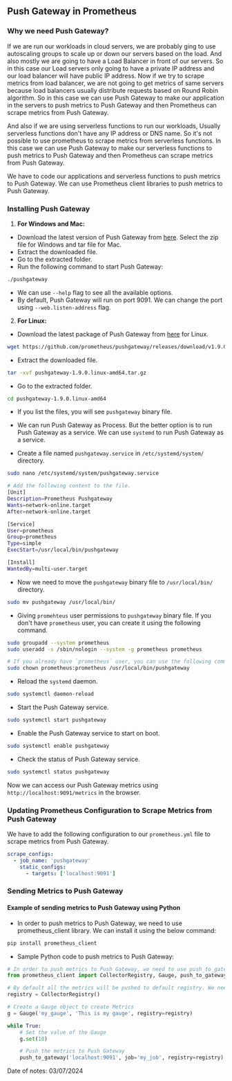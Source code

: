 ## Push Gateway in Prometheus

### Why we need Push Gateway?

If we are run our workloads in cloud servers, we are probably ging to use autoscaling groups to scale up or down our servers based on the load. And also mostly we are going to have a Load Balancer in front of our servers. So in this case our Load servers only going to have a private IP address and our load balancer will have public IP address. Now if we try to scrape metrics from load balancer, we are not going to get metrics of same servers because load balancers usually distribute requests based on Round Robin algorithm. So in this case we can use Push Gateway to make our application in the servers to push metrics to Push Gateway and then Prometheus can scrape metrics from Push Gateway.<br>

And also if we are using serverless functions to run our workloads, Usually serverless functions don't have any IP address or DNS name. So it's not possible to use prometheus to scrape metrics from serverless functions. In this case we can use Push Gateway to make our serverless functions to push metrics to Push Gateway and then Prometheus can scrape metrics from Push Gateway.<br>

We have to code our applications and serverless functions to push metrics to Push Gateway. We can use Prometheus client libraries to push metrics to Push Gateway.


### Installing Push Gateway

1. **For Windows and Mac:**

- Download the latest version of Push Gateway from [here](https://prometheus.io/download/#pushgateway). Select the zip file for Windows and tar file for Mac.
- Extract the downloaded file.
- Go to the extracted folder.
- Run the following command to start Push Gateway:

```bash
./pushgateway
```
- We can use `--help` flag to see all the available options.
- By default, Push Gateway will run on port 9091. We can change the port using `--web.listen-address` flag.

2. **For Linux:**

- Download the latest package of Push Gateway from [here](https://prometheus.io/download/#pushgateway) for Linux.
```bash
wget https://github.com/prometheus/pushgateway/releases/download/v1.9.0/pushgateway-1.9.0.linux-amd64.tar.gz
```
- Extract the downloaded file.
```bash
tar -xvf pushgateway-1.9.0.linux-amd64.tar.gz
```
- Go to the extracted folder.
```bash
cd pushgateway-1.9.0.linux-amd64
```
- If you list the files, you will see `pushgateway` binary file.

- We can run Push Gateway as Process. But the better option is to run Push Gateway as a service. We can use `systemd` to run Push Gateway as a service.

- Create a file named `pushgateway.service` in `/etc/systemd/system/` directory.
```bash
sudo nano /etc/systemd/system/pushgateway.service

# Add the following content to the file.
[Unit]
Description=Prometheus Pushgateway
Wants=network-online.target
After=network-online.target

[Service]
User=prometheus
Group=prometheus
Type=simple
ExecStart=/usr/local/bin/pushgateway

[Install]
WantedBy=multi-user.target
```
- Now we need to move the `pushgateway` binary file to `/usr/local/bin/` directory.
```bash
sudo mv pushgateway /usr/local/bin/
```

- Giving `promehteus` user permissions to `pushgateway` binary file. If you don't have `prometheus` user, you can create it using the following command.
```bash
sudo groupadd --system prometheus
sudo useradd -s /sbin/nologin --system -g prometheus prometheus 

# If you already have `prometheus` user, you can use the following command.
sudo chown prometheus:prometheus /usr/local/bin/pushgateway
```

- Reload the `systemd` daemon.
```bash
sudo systemctl daemon-reload
```

- Start the Push Gateway service.
```bash
sudo systemctl start pushgateway
```

- Enable the Push Gateway service to start on boot.
```bash
sudo systemctl enable pushgateway
```

- Check the status of Push Gateway service.
```bash
sudo systemctl status pushgateway
```

Now we can access our Push Gateway metrics using `http://localhost:9091/metrics` in the browser.<br>

### Updating Prometheus Configuration to Scrape Metrics from Push Gateway

We have to add the following configuration to our `prometheus.yml` file to scrape metrics from Push Gateway.

```yaml
scrape_configs:
  - job_name: 'pushgateway'
    static_configs:
      - targets: ['localhost:9091']
```

### Sending Metrics to Push Gateway

#### Example of sending metrics to Push Gateway using Python

- In order to push metrics to Push Gateway, we need to use prometheus_client library. We can install it using the below command:
```bash
pip install prometheus_client
```

- Sample Python code to push metrics to Push Gateway:
```python
# In order to push metrics to Push Gateway, we need to use push_to_gateway, CollectorRegistry Classes from prometheus_client library.
from prometheus_client import CollectorRegistry, Gauge, push_to_gateway 

# By default all the metrics will be pushed to default registry. We need to make our push gateway to push metrics to some new registry in order to avoid conflicts with other metrics names.
registry = CollectorRegistry()

# Create a Gauge object to create Metrics
g = Gauge('my_gauge', 'This is my gauge', registry=registry)

while True:
    # Set the value of the Gauge
    g.set(10)

    # Push the metrics to Push Gateway
    push_to_gateway('localhost:9091', job='my_job', registry=registry)
```

Date of notes: 03/07/2024